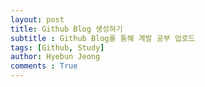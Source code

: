 ```yaml
---
layout: post
title: Github Blog 생성하기
subtitle : Github Blog를 통해 계발 공부 업로드
tags: [Github, Study]
author: Hyebun Jeong
comments : True
---
```


